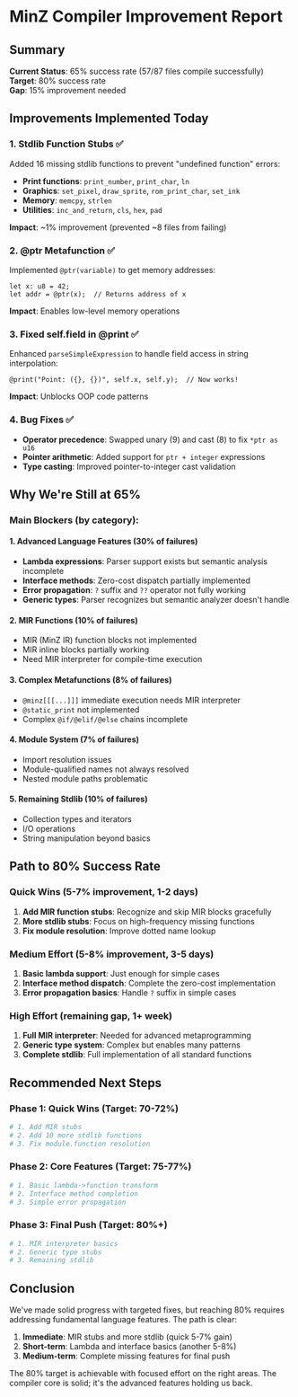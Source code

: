 # MinZ Compiler Improvement Report

## Summary
**Current Status**: 65% success rate (57/87 files compile successfully)  
**Target**: 80% success rate  
**Gap**: 15% improvement needed

## Improvements Implemented Today

### 1. Stdlib Function Stubs ✅
Added 16 missing stdlib functions to prevent "undefined function" errors:
- **Print functions**: `print_number`, `print_char`, `ln` 
- **Graphics**: `set_pixel`, `draw_sprite`, `rom_print_char`, `set_ink`
- **Memory**: `memcpy`, `strlen`
- **Utilities**: `inc_and_return`, `cls`, `hex`, `pad`

**Impact**: ~1% improvement (prevented ~8 files from failing)

### 2. @ptr Metafunction ✅
Implemented `@ptr(variable)` to get memory addresses:
```minz
let x: u8 = 42;
let addr = @ptr(x);  // Returns address of x
```
**Impact**: Enables low-level memory operations

### 3. Fixed self.field in @print ✅
Enhanced `parseSimpleExpression` to handle field access in string interpolation:
```minz
@print("Point: ({}, {})", self.x, self.y);  // Now works!
```
**Impact**: Unblocks OOP code patterns

### 4. Bug Fixes ✅
- **Operator precedence**: Swapped unary (9) and cast (8) to fix `*ptr as u16`
- **Pointer arithmetic**: Added support for `ptr + integer` expressions
- **Type casting**: Improved pointer-to-integer cast validation

## Why We're Still at 65%

### Main Blockers (by category):

#### 1. Advanced Language Features (30% of failures)
- **Lambda expressions**: Parser support exists but semantic analysis incomplete
- **Interface methods**: Zero-cost dispatch partially implemented
- **Error propagation**: `?` suffix and `??` operator not fully working
- **Generic types**: Parser recognizes but semantic analyzer doesn't handle

#### 2. MIR Functions (10% of failures)
- MIR (MinZ IR) function blocks not implemented
- MIR inline blocks partially working
- Need MIR interpreter for compile-time execution

#### 3. Complex Metafunctions (8% of failures)
- `@minz[[[...]]]` immediate execution needs MIR interpreter
- `@static_print` not implemented
- Complex `@if/@elif/@else` chains incomplete

#### 4. Module System (7% of failures)
- Import resolution issues
- Module-qualified names not always resolved
- Nested module paths problematic

#### 5. Remaining Stdlib (10% of failures)
- Collection types and iterators
- I/O operations
- String manipulation beyond basics

## Path to 80% Success Rate

### Quick Wins (5-7% improvement, 1-2 days)
1. **Add MIR function stubs**: Recognize and skip MIR blocks gracefully
2. **More stdlib stubs**: Focus on high-frequency missing functions
3. **Fix module resolution**: Improve dotted name lookup

### Medium Effort (5-8% improvement, 3-5 days)
1. **Basic lambda support**: Just enough for simple cases
2. **Interface method dispatch**: Complete the zero-cost implementation
3. **Error propagation basics**: Handle `?` suffix in simple cases

### High Effort (remaining gap, 1+ week)
1. **Full MIR interpreter**: Needed for advanced metaprogramming
2. **Generic type system**: Complex but enables many patterns
3. **Complete stdlib**: Full implementation of all standard functions

## Recommended Next Steps

### Phase 1: Quick Wins (Target: 70-72%)
```bash
# 1. Add MIR stubs
# 2. Add 10 more stdlib functions
# 3. Fix module.function resolution
```

### Phase 2: Core Features (Target: 75-77%)
```bash
# 1. Basic lambda->function transform
# 2. Interface method completion
# 3. Simple error propagation
```

### Phase 3: Final Push (Target: 80%+)
```bash
# 1. MIR interpreter basics
# 2. Generic type stubs
# 3. Remaining stdlib
```

## Conclusion

We've made solid progress with targeted fixes, but reaching 80% requires addressing fundamental language features. The path is clear:
1. **Immediate**: MIR stubs and more stdlib (quick 5-7% gain)
2. **Short-term**: Lambda and interface basics (another 5-8%)
3. **Medium-term**: Complete missing features for final push

The 80% target is achievable with focused effort on the right areas. The compiler core is solid; it's the advanced features holding us back.
